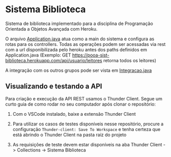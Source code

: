 # Sistema Biblioteca

Sistema de biblioteca implementado para a disciplina de Programação Orientada a Objetos Avançada com Heroku.


O arquivo [Application.java](src/main/java/app/Aplication.java) atua como a main do sistema e configura as rotas para os controllers. Todas as operações podem ser acessadas via rest com a url disponibilizada pelo heroku antes dos paths definidos em Application.java (Exemplo: GET https://pooa-sist-biblioteca.herokuapp.com/api/usuario/leitores retorna todos os leitores)

A integração com os outros grupos pode ser vista em [Integracao.java](src/main/java/app/Integracao/Integracao.java)



## Visualizando e testando a API

Para criação e execução da API REST usamos o Thunder Client. Segue um curto guia de como rodar no seu computador após clonar o repositório:

1. Com o VSCode instalado, baixe a extensão Thunder Client

2. Para utilizar os casos de testes disponíveis nesse repositório, procure a configuração `Thunder-client: Save To Workspace` e tenha certeza que está abrindo o Thunder Client na pasta raiz do projeto

3. As requisições de teste devem estar disponíveis na aba Thunder Client -> Collections -> Sistema Biblioteca

